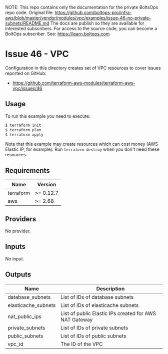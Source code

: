 <!-- note marker start -->
NOTE: This repo contains only the documentation for the private BoltsOps repo code.
Original file: https://github.com/boltops-pro/infra-aws/blob/master/vendor/modules/vpc/examples/issue-46-no-private-subnets/README.md
The docs are publish so they are available for interested subscribers.
For access to the source code, you can become a BoltOps subscriber.
See: https://learn.boltops.com

<!-- note marker end -->

# Issue 46 - VPC

Configuration in this directory creates set of VPC resources to cover issues reported on GitHub:

* https://github.com/terraform-aws-modules/terraform-aws-vpc/issues/46

## Usage

To run this example you need to execute:

```bash
$ terraform init
$ terraform plan
$ terraform apply
```

Note that this example may create resources which can cost money (AWS Elastic IP, for example). Run `terraform destroy` when you don't need these resources.

<!-- BEGINNING OF PRE-COMMIT-TERRAFORM DOCS HOOK -->
## Requirements

| Name | Version |
|------|---------|
| terraform | >= 0.12.7 |
| aws | >= 2.68 |

## Providers

No provider.

## Inputs

No input.

## Outputs

| Name | Description |
|------|-------------|
| database\_subnets | List of IDs of database subnets |
| elasticache\_subnets | List of IDs of elasticache subnets |
| nat\_public\_ips | List of public Elastic IPs created for AWS NAT Gateway |
| private\_subnets | List of IDs of private subnets |
| public\_subnets | List of IDs of public subnets |
| vpc\_id | The ID of the VPC |

<!-- END OF PRE-COMMIT-TERRAFORM DOCS HOOK -->
